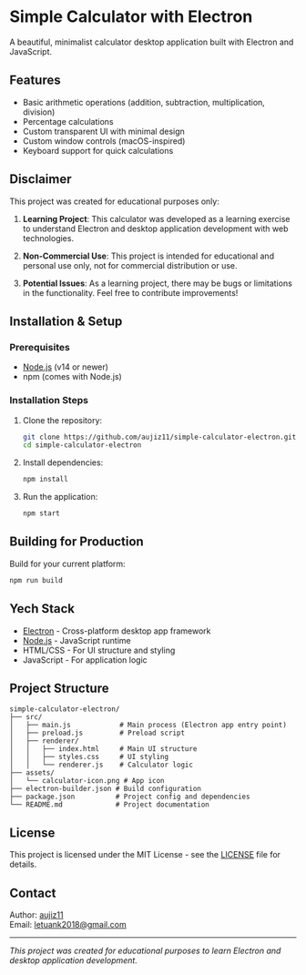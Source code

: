 # Simple Calculator with Electron

A beautiful, minimalist calculator desktop application built with Electron and JavaScript.

## Features

- Basic arithmetic operations (addition, subtraction, multiplication, division)
- Percentage calculations
- Custom transparent UI with minimal design
- Custom window controls (macOS-inspired)
- Keyboard support for quick calculations

## Disclaimer

This project was created for educational purposes only:

1. **Learning Project**: This calculator was developed as a learning exercise to understand Electron and desktop application development with web technologies.

2. **Non-Commercial Use**: This project is intended for educational and personal use only, not for commercial distribution or use.

3. **Potential Issues**: As a learning project, there may be bugs or limitations in the functionality. Feel free to contribute improvements!

## Installation & Setup

### Prerequisites

- [Node.js](https://nodejs.org/) (v14 or newer)
- npm (comes with Node.js)

### Installation Steps

1. Clone the repository:
   ```bash
   git clone https://github.com/aujiz11/simple-calculator-electron.git
   cd simple-calculator-electron
   ```

2. Install dependencies:
   ```bash
   npm install
   ```

3. Run the application:
   ```bash
   npm start
   ```

## Building for Production

Build for your current platform:
```bash
npm run build
```

## Yech Stack

- [Electron](https://www.electronjs.org/) - Cross-platform desktop app framework
- [Node.js](https://nodejs.org/) - JavaScript runtime
- HTML/CSS - For UI structure and styling
- JavaScript - For application logic

## Project Structure

```
simple-calculator-electron/
├── src/
│   ├── main.js            # Main process (Electron app entry point)
│   ├── preload.js         # Preload script
│   ├── renderer/
│   │   ├── index.html     # Main UI structure
│   │   ├── styles.css     # UI styling
│   │   └── renderer.js    # Calculator logic
├── assets/
│   └── calculator-icon.png # App icon
├── electron-builder.json # Build configuration
├── package.json          # Project config and dependencies
└── README.md             # Project documentation
```

## License

This project is licensed under the MIT License - see the [LICENSE](LICENSE) file for details.

## Contact

Author: [aujiz11](https://github.com/aujiz11)  
Email: letuank2018@gmail.com

---

*This project was created for educational purposes to learn Electron and desktop application development.*
